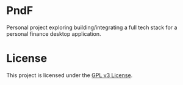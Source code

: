 # PndF
Personal project exploring building/integrating a full tech stack for a personal finance desktop application.

# License
This project is licensed under the [GPL v3 License](LICENSE).